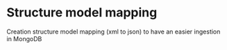# Structure model mapping
Creation structure model mapping (xml to json) to have an easier ingestion in MongoDB
